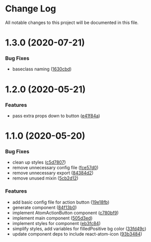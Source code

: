 # Change Log

All notable changes to this project will be documented in this file.

# 1.3.0 (2020-07-21)


### Bug Fixes

* baseclass naming ([1630cbd](https://github.com/SUI-Components/sui-components/commit/1630cbd442335e2823ca61f5029cbc29c83b865e))



# 1.2.0 (2020-05-21)


### Features

* pass extra props down to button ([e41f84a](https://github.com/SUI-Components/sui-components/commit/e41f84a30eee42153cd50b9d1b5023bdf040c52f))



# 1.1.0 (2020-05-20)


### Bug Fixes

* clean up styles ([c5d7807](https://github.com/SUI-Components/sui-components/commit/c5d78075db0b501073690eb1bedb3833644a7afb))
* remove unnecessary config file ([fce57d0](https://github.com/SUI-Components/sui-components/commit/fce57d09f9e5bc128cd7dd5f843249b32c2d61cf))
* remove unnecessary export ([84384d2](https://github.com/SUI-Components/sui-components/commit/84384d2a86293c0acd3d938961f12f4e5748411e))
* remove unused mixin ([5cb2d12](https://github.com/SUI-Components/sui-components/commit/5cb2d12ff953f68b8481b7aab9ed6d6573068341))


### Features

* add basic config file for action button ([19e18fb](https://github.com/SUI-Components/sui-components/commit/19e18fb302d75187fe95c4182683b67fe326d596))
* generate component ([84f13b0](https://github.com/SUI-Components/sui-components/commit/84f13b06913e4780bb0955c12ae97c43c2deee7a))
* implement AtomActionButton component ([c780bf9](https://github.com/SUI-Components/sui-components/commit/c780bf96d98e73bb58835445540273066f47ff07))
* implement main component ([505d3ed](https://github.com/SUI-Components/sui-components/commit/505d3ed8d4c458b0b7f5eb52fff3392eb6f24af0))
* implement styles for component ([eb3fc84](https://github.com/SUI-Components/sui-components/commit/eb3fc8403ca159306ac5f50ba447ce5661e0d75d))
* simplify styles, add variables for filledPositive bg color ([33fd49c](https://github.com/SUI-Components/sui-components/commit/33fd49cb2b39755ca0a56a0056c559c65b4a43ef))
* update component deps to include react-atom-icon ([93b3484](https://github.com/SUI-Components/sui-components/commit/93b34847bfeb809fc4727583f49e9202f8ba974b))



